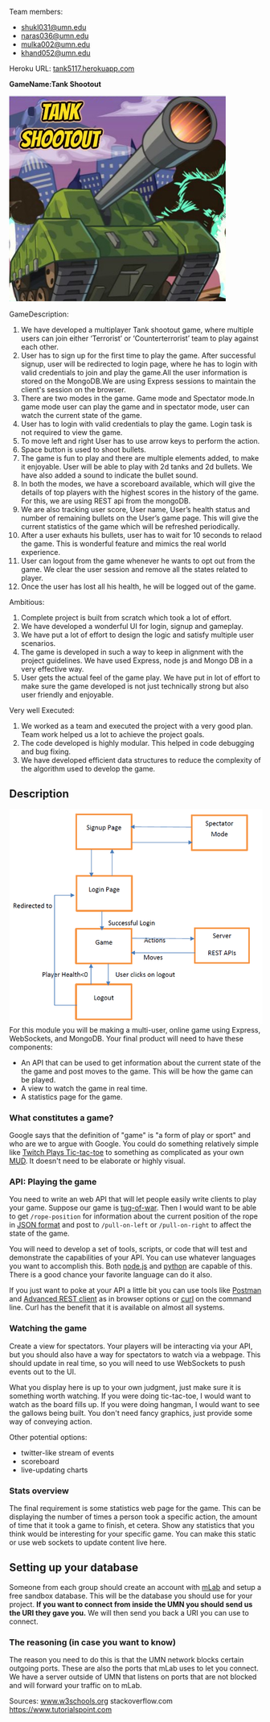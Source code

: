 Team members:

- shukl031@umn.edu 
- naras036@umn.edu
- mulka002@umn.edu
- khand052@umn.edu



Heroku URL: [tank5117.herokuapp.com](tank5117.herokuapp.com)

**GameName:Tank Shootout**

![](public/Logo.jpg) 

GameDescription:

1.	We have developed a multiplayer Tank shootout game, where multiple users can join either ‘Terrorist’ or ‘Counterterrorist’ team to play against each other.
2.	User has to sign up for the first time to play the game. After successful signup, user will be redirected to login page, where he has to login with valid credentials to join and play the game.All the user information is stored on the MongoDB.We are using Express sessions to maintain the client's session on the browser.
3.	There are two modes in the game. Game mode and Spectator mode.In game mode user can play the game and in spectator mode, user can watch the current state of the game.
4.	User has to login with valid credentials to play the game. Login task is not required to view the game.
5.	To move left and right User has to use arrow keys to perform the action.
6.	Space button is used to shoot bullets.
7.	The game is fun to play and there are multiple elements added, to make it enjoyable. User will be able to play with 2d tanks and 2d bullets. We have also added a sound to indicate the bullet sound.
8.	In both the modes, we have a scoreboard available, which will give the details of top players with the highest scores in the history of the game. For this, we are using REST api from the mongoDB.
9.	We are also tracking user score, User name, User’s health status and number of remaining bullets on the User’s game page. This will give the current statistics of the game which will be refreshed periodically. 
10.  After a user exhauts his bullets, user has to wait for 10 seconds to relaod the game. This is wonderful feature and mimics the real world experience.
11.	User can logout from the game whenever he wants to opt out from the game. We clear the user session and remove all the states related to player.
12.	Once the user has lost all his health, he will be logged out of the game.


Ambitious:

1. Complete project is built from scratch which took a lot of effort.
2. We have developed a wonderful UI for login, signup and gameplay.
3. We have put a lot of effort to design the logic and satisfy multiple user scenarios.
4. The game is developed in such a way to keep in alignment with the project guidelines. We have used Express, node js and Mongo DB in a very effective way. 
5. User gets the actual feel of the game play. We have put in lot of effort to make sure the game developed is not just technically strong but also user friendly and enjoyable.

Very well Executed:

1. We worked as a team and executed the project with a very good plan. Team work helped us a lot to achieve the project goals.
2. The code developed is highly modular. This helped in code debugging and bug fixing.
3. We have developed efficient data structures to reduce the complexity of the algorithm used to develop the game.

## Description ##

![](Flowdiagram.png) 
For this module you will be making a multi-user, online game using Express,
WebSockets, and MongoDB. Your final product will need to have these components:

- An API that can be used to get information about the current state of the
  the game and post moves to the game. This will be how the game can be played.
- A view to watch the game in real time.
- A statistics page for the game.

### What constitutes a game? ###
Google says that the definition of "game" is "a form of play or sport" and who
are we to argue with Google. You could do something relatively simple like
[Twitch Plays Tic-tac-toe](https://en.wikipedia.org/wiki/Twitch_Plays_Pok%C3%A9mon)
to something as complicated as your own
[MUD](https://en.wikipedia.org/wiki/MUD). It doesn't need to be elaborate or
highly visual.

### API: Playing the game ###
You need to write an web API that will let people easily write clients to play your
game. Suppose our game is [tug-of-war](https://en.wikipedia.org/wiki/Tug_of_war).
Then I would want to be able to get `/rope-position` for information about the
current position of the rope in
[JSON format](https://en.wikipedia.org/wiki/JSON) and post to `/pull-on-left`
or `/pull-on-right` to affect the state of the game.

You will need to develop a set of tools, scripts, or code that will test and
demonstrate the capabilities of your API. You can use whatever languages you
want to accomplish this. Both
[node.js](http://stackoverflow.com/questions/5643321/how-to-make-remote-rest-call-inside-node-js-any-curl/5643366#5643366)
and
[python](http://stackoverflow.com/questions/4476373/simple-url-get-post-function-in-python)
are capable of this. There is a good chance your favorite language can do it
also.

If you just want to poke at your API a little bit you can use tools like
[Postman](https://www.getpostman.com/) and
[Advanced REST client](https://chrome.google.com/webstore/detail/advanced-rest-client/hgmloofddffdnphfgcellkdfbfbjeloo?hl=en-US)
as in browser options or
[curl](https://curl.haxx.se/docs/manpage.html) on the command line.
Curl has the benefit that it is available on almost all systems.

### Watching the game ###
Create a view for spectators. Your players will be interacting via your API,
but you should also have a way for spectators to watch via a webpage. This
should update in real time, so you will need to use WebSockets to push
events out to the UI.

What you display here is up to your own judgment, just make sure it is
something worth watching. If you were doing tic-tac-toe, I would want to watch
as the board fills up. If you were doing hangman, I would want to see the
gallows being built. You don't need fancy graphics, just provide some way of
conveying action.

Other potential options:

- twitter-like stream of events
- scoreboard
- live-updating charts


### Stats overview ###
The final requirement is some statistics web page for the game. This can be
displaying the number of times a person took a specific action, the amount of
time that it took a game to finish, et cetera. Show any statistics that you
think would be interesting for your specific game. You can make this static or
use web sockets to update content live here.

## Setting up your database ##
Someone from each group should create an account with [mLab](https://mlab.com/)
and setup a free sandbox database. This will be the database you should use for
your project. __If you want to connect from inside the UMN you should send us
the URI they gave you.__ We will then send you back a URI you can use to
connect.

### The reasoning (in case you want to know) ###
The reason you need to do this is that the UMN network blocks certain outgoing
ports. These are also the ports that mLab uses to let you connect. We have a
server outside of UMN that listens on ports that are not blocked and will
forward your traffic on to mLab.


Sources:
www.w3schools.org
stackoverflow.com 
https://www.tutorialspoint.com


